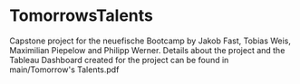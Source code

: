 # TomorrowsTalents

Capstone project for the neuefische Bootcamp by Jakob Fast, Tobias Weis, Maximilian Piepelow and Philipp Werner. Details about the project and the Tableau Dashboard created for the project can be found in main/Tomorrow's Talents.pdf
